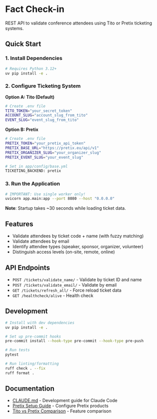 # Fact Check-in

REST API to validate conference attendees using Tito or Pretix ticketing systems.

## Quick Start

### 1. Install Dependencies
```bash
# Requires Python 3.12+
uv pip install -e .
```

### 2. Configure Ticketing System

**Option A: Tito (Default)**
```bash
# Create .env file
TITO_TOKEN="your_secret_token"
ACCOUNT_SLUG="account_slug_from_tito"
EVENT_SLUG="event_slug_from_tito"
```

**Option B: Pretix**
```bash
# Create .env file
PRETIX_TOKEN="your_pretix_api_token"
PRETIX_BASE_URL="https://pretix.eu/api/v1"
PRETIX_ORGANIZER_SLUG="your_organizer_slug"
PRETIX_EVENT_SLUG="your_event_slug"

# Set in app/config/base.yml
TICKETING_BACKEND: pretix
```

### 3. Run the Application
```bash
# IMPORTANT: Use single worker only!
uvicorn app.main:app --port 8080 --host "0.0.0.0"
```

**Note**: Startup takes ~30 seconds while loading ticket data.

## Features

- Validate attendees by ticket code + name (with fuzzy matching)
- Validate attendees by email
- Identify attendee types (speaker, sponsor, organizer, volunteer)
- Distinguish access levels (on-site, remote, online)

## API Endpoints

- `POST /tickets/validate_name/` - Validate by ticket ID and name
- `POST /tickets/validate_email/` - Validate by email
- `GET /tickets/refresh_all/` - Force reload ticket data
- `GET /healthcheck/alive` - Health check

## Development

```bash
# Install with dev dependencies
uv pip install -e .

# Set up pre-commit hooks
pre-commit install --hook-type pre-commit --hook-type pre-push

# Run tests
pytest

# Run linting/formatting
ruff check . --fix
ruff format .
```

## Documentation

- [CLAUDE.md](CLAUDE.md) - Development guide for Claude Code
- [Pretix Setup Guide](docs/PRETIX_SETUP_GUIDE.md) - Configure Pretix products
- [Tito vs Pretix Comparison](docs/TITO_PRETIX_COMPARISON.md) - Feature comparison
